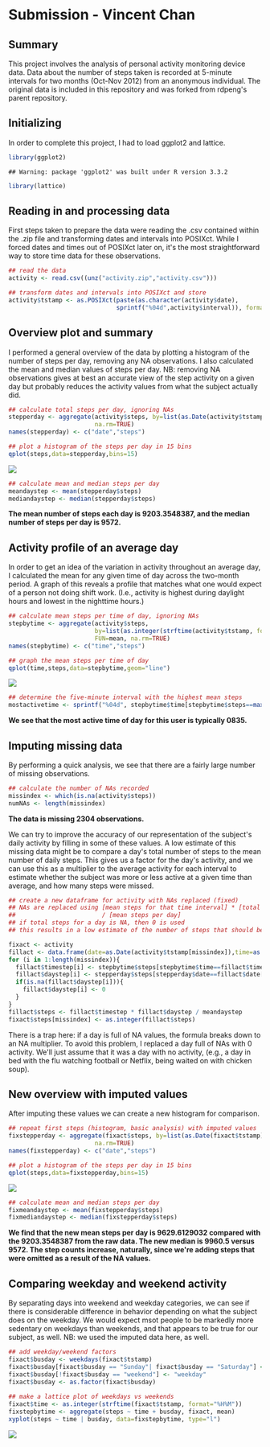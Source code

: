Submission - Vincent Chan
================

Summary
-------

This project involves the analysis of personal activity monitoring device data. Data about the number of steps taken is recorded at 5-minute intervals for two months (Oct-Nov 2012) from an anonymous individual. The original data is included in this repository and was forked from rdpeng's parent repository.

Initializing
------------

In order to complete this project, I had to load ggplot2 and lattice.

``` r
library(ggplot2)
```

    ## Warning: package 'ggplot2' was built under R version 3.3.2

``` r
library(lattice)
```

Reading in and processing data
------------------------------

First steps taken to prepare the data were reading the .csv contained within the .zip file and transforming dates and intervals into POSIXct. While I forced dates and times out of POSIXct later on, it's the most straightforward way to store time data for these observations.

``` r
## read the data
activity <- read.csv((unz("activity.zip","activity.csv")))

## transform dates and intervals into POSIXct and store
activity$tstamp <- as.POSIXct(paste(as.character(activity$date),
                              sprintf("%04d",activity$interval)), format="%Y-%m-%d %H%M")
```

Overview plot and summary
-------------------------

I performed a general overview of the data by plotting a histogram of the number of steps per day, removing any NA observations. I also calculated the mean and median values of steps per day. NB: removing NA observations gives at best an accurate view of the step activity on a given day but probably reduces the activity values from what the subject actually did.

``` r
## calculate total steps per day, ignoring NAs
stepperday <- aggregate(activity$steps, by=list(as.Date(activity$tstamp)), FUN=sum,
                        na.rm=TRUE)
names(stepperday) <- c("date","steps")

## plot a histogram of the steps per day in 15 bins
qplot(steps,data=stepperday,bins=15)
```

![](submission_files/figure-markdown_github/firstplot-1.png)

``` r
## calculate mean and median steps per day
meandaystep <- mean(stepperday$steps)
mediandaystep <- median(stepperday$steps)
```

**The mean number of steps each day is 9203.3548387, and the median number of steps per day is 9572.**

Activity profile of an average day
----------------------------------

In order to get an idea of the variation in activity throughout an average day, I calculated the mean for any given time of day across the two-month period. A graph of this reveals a profile that matches what one would expect of a person not doing shift work. (I.e., activity is highest during daylight hours and lowest in the nighttime hours.)

``` r
## calculate mean steps per time of day, ignoring NAs
stepbytime <- aggregate(activity$steps, 
                        by=list(as.integer(strftime(activity$tstamp, format="%H%M"))),
                        FUN=mean, na.rm=TRUE)
names(stepbytime) <- c("time","steps")

## graph the mean steps per time of day
qplot(time,steps,data=stepbytime,geom="line")
```

![](submission_files/figure-markdown_github/activityprofile-1.png)

``` r
## determine the five-minute interval with the highest mean steps
mostactivetime <- sprintf("%04d", stepbytime$time[stepbytime$steps==max(stepbytime$steps)])
```

**We see that the most active time of day for this user is typically 0835.**

Imputing missing data
---------------------

By performing a quick analysis, we see that there are a fairly large number of missing observations.

``` r
## calculate the number of NAs recorded
missindex <- which(is.na(activity$steps))
numNAs <- length(missindex)
```

**The data is missing 2304 observations.**

We can try to improve the accuracy of our representation of the subject's daily activity by filling in some of these values. A low estimate of this missing data might be to compare a day's total number of steps to the mean number of daily steps. This gives us a factor for the day's activity, and we can use this as a multiplier to the average activity for each interval to estimate whether the subject was more or less active at a given time than average, and how many steps were missed.

``` r
## create a new dataframe for activity with NAs replaced (fixed)
## NAs are replaced using [mean steps for that time interval] * [total steps for that day]
##                        / [mean steps per day]
## if total steps for a day is NA, then 0 is used
## this results in a low estimate of the number of steps that should be in that interval

fixact <- activity
fillact <- data.frame(date=as.Date(activity$tstamp[missindex]),time=as.integer(strftime(activity$tstamp[missindex], format="%H%M")))
for (i in 1:length(missindex)){
  fillact$timestep[i] <- stepbytime$steps[stepbytime$time==fillact$time[i]]
  fillact$daystep[i] <- stepperday$steps[stepperday$date==fillact$date[i]]
  if(is.na(fillact$daystep[i])){
    fillact$daystep[i] <- 0
  }
}
fillact$steps <- fillact$timestep * fillact$daystep / meandaystep
fixact$steps[missindex] <- as.integer(fillact$steps)
```

There is a trap here: if a day is full of NA values, the formula breaks down to an NA multiplier. To avoid this problem, I replaced a day full of NAs with 0 activity. We'll just assume that it was a day with no activity, (e.g., a day in bed with the flu watching football or Netflix, being waited on with chicken soup).

New overview with imputed values
--------------------------------

After imputing these values we can create a new histogram for comparison.

``` r
## repeat first steps (histogram, basic analysis) with imputed values
fixstepperday <- aggregate(fixact$steps, by=list(as.Date(fixact$tstamp)), FUN=sum,
                        na.rm=TRUE)
names(fixstepperday) <- c("date","steps")

## plot a histogram of the steps per day in 15 bins
qplot(steps,data=fixstepperday,bins=15)
```

![](submission_files/figure-markdown_github/newhistogram-1.png)

``` r
## calculate mean and median steps per day
fixmeandaystep <- mean(fixstepperday$steps)
fixmediandaystep <- median(fixstepperday$steps)
```

**We find that the new mean steps per day is 9629.6129032 compared with the 9203.3548387 from the raw data. The new median is 9960.5 versus 9572. The step counts increase, naturally, since we're adding steps that were omitted as a result of the NA values.**

Comparing weekday and weekend activity
--------------------------------------

By separating days into weekend and weekday categories, we can see if there is considerable difference in behavior depending on what the subject does on the weekday. We would expect msot people to be markedly more sedentary on weekdays than weekends, and that appears to be true for our subject, as well. NB: we used the imputed data here, as well.

``` r
## add weekday/weekend factors
fixact$busday <- weekdays(fixact$tstamp)
fixact$busday[fixact$busday == "Sunday"| fixact$busday == "Saturday"] <- "weekend"
fixact$busday[!fixact$busday == "weekend"] <- "weekday"
fixact$busday <- as.factor(fixact$busday)
  
## make a lattice plot of weekdays vs weekends
fixact$time <- as.integer(strftime(fixact$tstamp, format="%H%M"))
fixstepbytime <- aggregate(steps ~ time + busday, fixact, mean)
xyplot(steps ~ time | busday, data=fixstepbytime, type="l")
```

![](submission_files/figure-markdown_github/weekdaysvsweekends-1.png)
